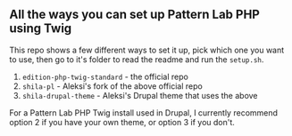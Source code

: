 ## All the ways you can set up Pattern Lab PHP using Twig

This repo shows a few different ways to set it up, pick which one you want to use, then go to it's folder to read the readme and run the `setup.sh`.

1. `edition-php-twig-standard` - the official repo
2. `shila-pl` - Aleksi's fork of the above official repo
3. `shila-drupal-theme` - Aleksi's Drupal theme that uses the above

For a Pattern Lab PHP Twig install used in Drupal, I currently recommend option 2 if you have your own theme, or option 3 if you don't.

